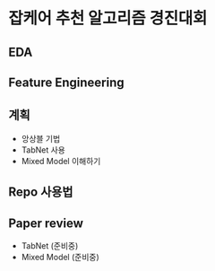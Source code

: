 # 잡케어 추천 알고리즘 경진대회

## EDA

## Feature Engineering

## 계획

- 앙상블 기법
- TabNet 사용
- Mixed Model 이해하기

## Repo 사용법

## Paper review

- TabNet (준비중)
- Mixed Model (준비중)